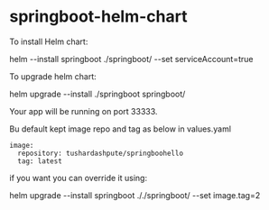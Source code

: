 # springboot-helm-chart

To install Helm chart:

helm  --install springboot ./springboot/ --set serviceAccount=true

To upgrade helm chart:

helm upgrade  --install ./springboot springboot/ 

Your app will be running on port 33333.

Bu default kept image repo and tag as below in values.yaml

    image:
      repository: tushardashpute/springboohello
      tag: latest

if you want you can override it using:

helm upgrade  --install springboot ././springboot/ --set image.tag=2
